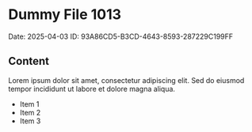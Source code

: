 # Dummy File 1013

Date: 2025-04-03
ID: 93A86CD5-B3CD-4643-8593-287229C199FF

## Content

Lorem ipsum dolor sit amet, consectetur adipiscing elit.
Sed do eiusmod tempor incididunt ut labore et dolore magna aliqua.

* Item 1
* Item 2
* Item 3


